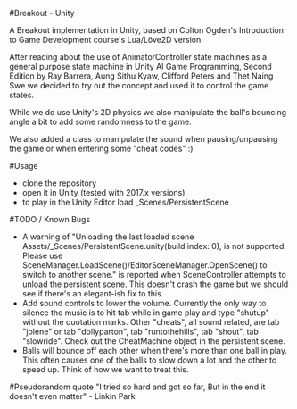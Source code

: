 #Breakout - Unity

A Breakout implementation in Unity, based on Colton Ogden's Introduction to Game Development course's Lua/Löve2D version.

After reading about the use of AnimatorController state machines as a general purpose state machine in Unity AI Game Programming, Second Edition by Ray Barrera, Aung Sithu Kyaw, Clifford Peters and Thet Naing Swe we decided to try out the concept and used it to control the game states.

While we do use Unity's 2D physics we also manipulate the ball's bouncing angle a bit to add some randomness to the game.

We also added a class to manipulate the sound when pausing/unpausing the game or when entering some "cheat codes" :)

#Usage
- clone the repository
- open it in Unity (tested with 2017.x versions)
- to play in the Unity Editor load _Scenes/PersistentScene

#TODO / Known Bugs
- A warning of "Unloading the last loaded scene Assets/_Scenes/PersistentScene.unity(build index: 0), is not supported. Please use SceneManager.LoadScene()/EditorSceneManager.OpenScene() to switch to another scene." is reported when SceneController attempts to unload the persistent scene. This doesn't crash the game but we should see if there's an elegant-ish fix to this.
- Add sound controls to lower the volume. Currently the only way to silence the music is to hit tab while in game play and type "shutup" without the quotation marks. Other "cheats", all sound related, are tab "jolene" or tab "dollyparton", tab "runtothehills", tab "shout", tab "slowride". Check out the CheatMachine object in the persistent scene.
- Balls will bounce off each other when there's more than one ball in play. This often causes one of the balls to slow down a lot and the other to speed up. Think of how we want to treat this.

#Pseudorandom quote
"I tried so hard and got so far, But in the end it doesn't even matter" - Linkin Park
